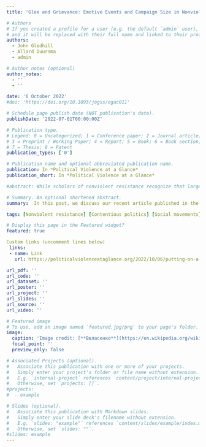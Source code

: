 ```yaml
---
title: 'Glee and Grievance: Emotive Events and Campaign Size in Nonviolent Resistance'

# Authors
# If you created a profile for a user (e.g. the default `admin` user), write the username (folder name) here
# and it will be replaced with their full name and linked to their profile.
authors:
  - John Gledhill
  - Allard Duursma
  - admin

# Author notes (optional)
author_notes:
  - ''
  - ''

date: '6 October 2022'
#doi: 'https://doi.org/10.1093/jogss/ogac011'

# Schedule page publish date (NOT publication's date).
publishDate: '2022-07-01T00:00:00Z'

# Publication type.
# Legend: 0 = Uncategorized; 1 = Conference paper; 2 = Journal article;
# 3 = Preprint / Working Paper; 4 = Report; 5 = Book; 6 = Book section;
# 7 = Thesis; 8 = Patent
publication_types: ['0']

# Publication name and optional abbreviated publication name.
publication: In *Political Violence at a Glance*
publication_short: In *Political Violence at a Glance*

#abstract: While scholars of nonviolent resistance recognize that large-scale campaigns are more likely to be successful campaigns, we currently have little understanding of why some nonviolent protests grow into mass movements while others do not. In this article, we explore campaign size and, in particular, the role of individual and collective motives in facilitating the growth of nonviolent campaigns. We start by assuming that, after campaign onset, barriers to growth emerge because some aggrieved individuals who are sympathetic to the cause are wary of incurring the (opportunity) costs of participating in campaign rallies. On occasion, we argue, organizers respond to this challenge by staging events that generate rewarding emotional experiences for participants and spectators, such as concerts, mass singing, or other collective expressive acts. Since the feelings of empowerment, solidarity, catharsis, or glee that accompany these events can only be enjoyed by those who are physically present at campaign rallies, the provision of such “emotive events” creates an individual-level incentive for passive supporters to mobilize. As this incentive attracts new participants, campaigns can grow—potentially into large-scale phenomena. To assess the plausibility of our argument, we code original data on emotive events and investigate whether the provision of such events in the course of nonviolent campaigns is associated with the size and scale of those campaigns. Finding this to be the case, we conclude that campaigns that are more creative, humorous, cathartic, and/or fun are also more likely to be large-scale campaigns.

# Summary. An optional shortened abstract.
summary:  In this post, we discuss our recent article published in the **Journal of Global Security Studies**, in which We argue that nonviolent resistance movements often recruit more participants using staged shows and shared cultural performances. These events provide emotional “rewards” that can only be experienced by individuals who are physically present at rallies and protests. Depending on the content of the concert or communal performance, that emotional reward can range from experiencing feelings of joy, empowerment, and solidarity alongside performances that lift spirits (e.g. “We Shall Overcome” as an anthem of the Civil Rights movement), through to catharsis alongside performances that invoke collective grieving (e.g. the anti-apartheid lament “Senzeni Na” (“What have we done?”)). Whatever the nature of the emotional release, however, it can only be experienced by individuals who are actually present at the campaign events that feature the concerts or communal performances in question. Following an online stream of Bad Bunny and Ricky Martin appearing before crowds of singing protestors who are calling for the resignation of Puerto Rico’s governor is just not the same as being there.

tags: [Nonviolent resistance] [Contentious politics] [Social movements]

# Display this page in the Featured widget?
featured: true

Custom links (uncomment lines below)
 links:
 - name: Link
   url: https://politicalviolenceataglance.org/2022/10/06/putting-on-a-show-can-be-revolutionary-heres-why/

url_pdf: ''
url_code: ''
url_dataset: ''
url_poster: ''
url_project: ''
url_slides: ''
url_source: ''
url_video: ''

# Featured image
# To use, add an image named `featured.jpg/png` to your page's folder.
image:
  caption: 'Image credit: [**Ввласенко**](https://en.wikipedia.org/wiki/Euromaidan#/media/File:Protester_Piano_Extremist_plays_on_the_roof_burned_%22Berkut%22_bus._The_barricade_across_Hrushevskoho_str._Kiev,_10.02.2014..jpg)'
  focal_point: ''
  preview_only: false

# Associated Projects (optional).
#   Associate this publication with one or more of your projects.
#   Simply enter your project's folder or file name without extension.
#   E.g. `internal-project` references `content/project/internal-project/index.md`.
#   Otherwise, set `projects: []`.
#projects:
#  - example

# Slides (optional).
#   Associate this publication with Markdown slides.
#   Simply enter your slide deck's filename without extension.
#   E.g. `slides: "example"` references `content/slides/example/index.md`.
#   Otherwise, set `slides: ""`.
#slides: example
---
```


